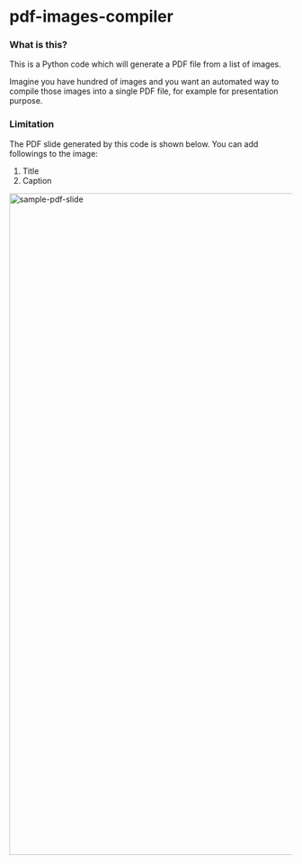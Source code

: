 # pdf-images-compiler

### What is this?
This is a Python code which will generate a PDF file from a list of images.

Imagine you have hundred of images and you want an automated way to compile those images into a single PDF file, for example for presentation purpose.

### Limitation
The PDF slide generated by this code is shown below. You can add followings to the image:
1. Title
2. Caption

<img width="1175" alt="sample-pdf-slide" src="https://user-images.githubusercontent.com/29364738/126077195-d84455e6-f6e6-4fc1-a6fc-020b1c208610.png">
